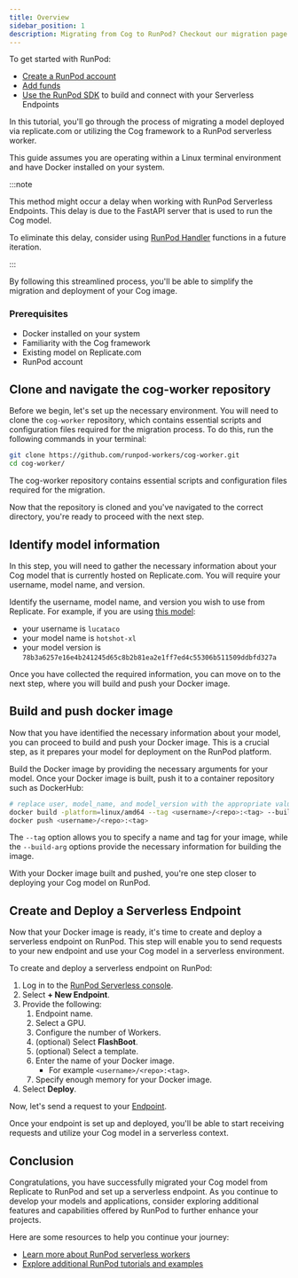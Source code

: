 ```yaml
---
title: Overview
sidebar_position: 1
description: Migrating from Cog to RunPod? Checkout our migration page to get started.
---
```


To get started with RunPod:

- [Create a RunPod account](/get-started/manage-accounts)
- [Add funds](/get-started/billing-information)
- [Use the RunPod SDK](#setting-up-your-project) to build and connect with your Serverless Endpoints

In this tutorial, you'll go through the process of migrating a model deployed via replicate.com or utilizing the Cog framework to a RunPod serverless worker.

This guide assumes you are operating within a Linux terminal environment and have Docker installed on your system.

:::note

This method might occur a delay when working with RunPod Serverless Endpoints.
This delay is due to the FastAPI server that is used to run the Cog model.

To eliminate this delay, consider using [RunPod Handler](/serverless/workers/overview) functions in a future iteration.

:::

By following this streamlined process, you'll be able to simplify the migration and deployment of your Cog image.

### Prerequisites

- Docker installed on your system
- Familiarity with the Cog framework
- Existing model on Replicate.com
- RunPod account

## Clone and navigate the cog-worker repository

Before we begin, let's set up the necessary environment.
You will need to clone the `cog-worker` repository, which contains essential scripts and configuration files required for the migration process.
To do this, run the following commands in your terminal:

```bash
git clone https://github.com/runpod-workers/cog-worker.git
cd cog-worker/
```

The cog-worker repository contains essential scripts and configuration files required for the migration.

Now that the repository is cloned and you've navigated to the correct directory, you're ready to proceed with the next step.

## Identify model information

In this step, you will need to gather the necessary information about your Cog model that is currently hosted on Replicate.com.
You will require your username, model name, and version.

Identify the username, model name, and version you wish to use from Replicate.
For example, if you are using [this model](https://replicate.com/lucataco/hotshot-xl/versions):

- your username is `lucataco`
- your model name is `hotshot-xl`
- your model version is `78b3a6257e16e4b241245d65c8b2b81ea2e1ff7ed4c55306b511509ddbfd327a`

Once you have collected the required information, you can move on to the next step, where you will build and push your Docker image.

## Build and push docker image

Now that you have identified the necessary information about your model, you can proceed to build and push your Docker image. This is a crucial step, as it prepares your model for deployment on the RunPod platform.

Build the Docker image by providing the necessary arguments for your model.
Once your Docker image is built, push it to a container repository such as DockerHub:

```bash
# replace user, model_name, and model_version with the appropriate values
docker build -platform=linux/amd64 --tag <username>/<repo>:<tag> --build-arg COG_REPO=user --build-arg COG_MODEL=model_name --build-arg COG_VERSION=model_version .
docker push <username>/<repo>:<tag>
```

The `--tag` option allows you to specify a name and tag for your image, while the `--build-arg` options provide the necessary information for building the image.

With your Docker image built and pushed, you're one step closer to deploying your Cog model on RunPod.

## Create and Deploy a Serverless Endpoint

Now that your Docker image is ready, it's time to create and deploy a serverless endpoint on RunPod.
This step will enable you to send requests to your new endpoint and use your Cog model in a serverless environment.

To create and deploy a serverless endpoint on RunPod:

1. Log in to the [RunPod Serverless console](https://www.runpod.io/console/serverless).
2. Select **+ New Endpoint**.
3. Provide the following:
   1. Endpoint name.
   2. Select a GPU.
   3. Configure the number of Workers.
   4. (optional) Select **FlashBoot**.
   5. (optional) Select a template.
   6. Enter the name of your Docker image.
      - For example `<username>/<repo>:<tag>`.
   7. Specify enough memory for your Docker image.
4. Select **Deploy**.

Now, let's send a request to your [Endpoint](/serverless/endpoints/get-started).

Once your endpoint is set up and deployed, you'll be able to start receiving requests and utilize your Cog model in a serverless context.

## Conclusion

Congratulations, you have successfully migrated your Cog model from Replicate to RunPod and set up a serverless endpoint.
As you continue to develop your models and applications, consider exploring additional features and capabilities offered by RunPod to further enhance your projects.

Here are some resources to help you continue your journey:

- [Learn more about RunPod serverless workers](/serverless/overview)
- [Explore additional RunPod tutorials and examples](/tutorials/introduction/overview)
